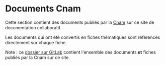 # Documents Cnam
<!-- SPDX-License-Identifier: MPL-2.0 -->

Cette section contient des documents publiés par la [Cnam](../../glossaire/Cnam.md) sur ce site de documentation collaboratif.

Les documents qui ont été convertis en fiches thématiques sont référencés directement sur chaque fiche.

Note : ce [dossier sur GitLab](https://gitlab.com/healthdatahub/documentation-snds/tree/master/files/Cnam)
contient l'ensemble des documents **et** fiches publiés par la Cnam sur ce site.

